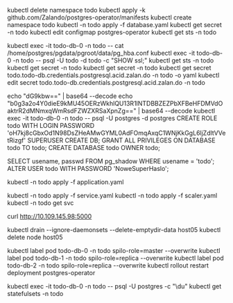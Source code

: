 kubectl delete namespace todo
kubectl apply -k github.com/Zalando/postgres-operator/manifests
kubectl create namespace todo
kubectl -n todo apply -f database.yaml
kubectl get secret -n todo
kubectl edit configmap postgres-operator
kubectl get sts -n todo

kubectl exec -it todo-db-0 -n todo -- cat /home/postgres/pgdata/pgroot/data/pg_hba.conf
kubectl exec -it todo-db-0 -n todo -- psql -U todo -d todo -c "SHOW ssl;"
kubectl get sts -n todo
kubectl get secret -n todo
kubectl get secret -n todo
kubectl get secret todo.todo-db.credentials.postgresql.acid.zalan.do -n todo -o yaml
kubectl edit secret todo.todo-db.credentials.postgresql.acid.zalan.do -n todo

echo "dG9kbw==" | base64 --decode
echo "b0g3a2o4Y0dieE9kMU45OERzWkhlQU13R1lNTDBBZEZPbXFBeHFDMVdOaktrR2dMNmxqWmRsdFZWZXRSaXpnZg==" | base64 --decode
kubectl exec -it todo-db-0 -n todo -- psql -U postgres -d postgres
CREATE ROLE todo WITH LOGIN PASSWORD 'oH7kj8cGbxOd1N98DsZHeAMwGYML0AdFOmqAxqC1WNjKkGgL6ljZdltVVetRizgf' SUPERUSER CREATE
DB;
GRANT ALL PRIVILEGES ON DATABASE todo TO todo;
CREATE DATABASE todo OWNER todo;

SELECT usename, passwd FROM pg_shadow WHERE usename = 'todo';
ALTER USER todo WITH PASSWORD 'NoweSuperHaslo';

kubectl -n todo apply -f application.yaml

kubectl -n todo apply -f service.yaml
kubectl -n todo apply -f scaler.yaml
kubectl -n todo get svc

curl http://10.109.145.98:5000

kubectl drain --ignore-daemonsets --delete-emptydir-data host05
kubectl delete  node host05

kubectl label pod todo-db-0 -n todo spilo-role=master --overwrite
kubectl label pod todo-db-1 -n todo spilo-role=replica --overwrite
kubectl label pod todo-db-2 -n todo spilo-role=replica --overwrite
kubectl rollout restart deployment postgres-operator

kubectl exec -it todo-db-0 -n todo -- psql -U postgres -c "\du"
kubectl get statefulsets -n todo


